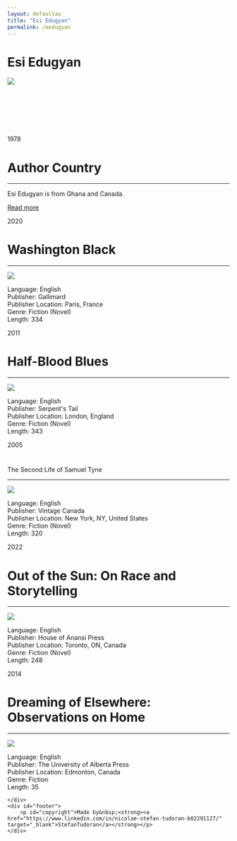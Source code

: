 ```yaml
---
layout: defaultau
title: "Esi Edugyan"
permalink: /eedugyan
---
```

<!-- partial:index.partial.html -->
<div class="content">
    <h1>Esi Edugyan</h1>
    <div class="quote">
        <div><img src="https://d1fd687oe6a92y.cloudfront.net/blog/lead_art/Edugyan_by_Tamara_Poppitt_2.jpg" class="logo"></div>
    </div>
    <div class="timeline">
        <div style="padding-bottom:100px;"></div>
        <div class="block">
            <div class="date right"><p class="right"> 1978 </p></div>
            <div class="dot"></div>
            <div class="left first">
                <h1>Author Country</h1><hr>
            <p>Esi Edugyan is from Ghana and Canada.</p>
                <a href="https://en.wikipedia.org/wiki/Esi_Edugyan" target="_blank">Read more</a>
            </div>
        </div>
        <div class="block">
            <div class="date left"><p class="left">2020</p></div>
            <div class="dot"></div>
            <div class="right">
                <h1>Washington Black</h1><hr>
                <p><img src="https://upload.wikimedia.org/wikipedia/en/4/46/Washington_Black.png?20190221154800"></p>
                <p>
                Language: English<br>
				Publisher: Gallimard<br>
				Publisher Location: Paris, France<br>
				Genre: Fiction (Novel)<br>
				Length: 334
                </p>
            </div>
        </div>
		<div class="block">
            <div class="date right"><p class="right">2011</p></div>
            <div class="dot"></div>
            <div class="left">
                <h1>Half-Blood Blues</h1><hr>
                <p><img src="https://i.gr-assets.com/images/S/compressed.photo.goodreads.com/books/1309737674l/11076123.jpg"></p>
                <p>Language: English<br>
				Publisher: Serpent's Tail<br>
				Publisher Location: London, England<br>
				Genre: Fiction (Novel)<br>
				Length: 343</p>
            </div>
        </div>
		<div class="block">
            <div class="date left"><p class="left hide">2005</p></div>
            <div class="dot"></div>
            <div class="right">
                <h1></h1>The Second Life of Samuel Tyne<hr>
                <p><img src="https://upload.wikimedia.org/wikipedia/en/a/a5/The_Second_Life_of_Samuel_Tyne.jpg"></p>
                <p>Language: English<br>
				Publisher: Vintage Canada<br>
				Publisher Location: New York, NY, United States<br>
				Genre: Fiction (Novel)<br>
				Length: 320</p>
            </div>
        </div>
		<div class="block">
            <div class="date right"><p class="right hide">2022</p></div>
            <div class="dot"></div>
            <div class="left">
                <h1>Out of the Sun: On Race and Storytelling</h1><hr>
                <p><img src="https://i.gr-assets.com/images/S/compressed.photo.goodreads.com/books/1624828280l/57285589.jpg"></p>
                <p>Language: English<br>
				Publisher: House of Anansi Press<br>
				Publisher Location: Toronto, ON, Canada<br>
				Genre: Fiction (Novel)<br>
				Length: 248</p>
            </div>
        </div>
		<div class="block">
            <div class="date left"><p class="left hide">2014</p></div>
            <div class="dot"></div>
            <div class="right">
                <h1>Dreaming of Elsewhere: Observations on Home</h1><hr>
                <p><img src="https://m.media-amazon.com/images/I/81SMmA8FMqL._AC_UY218_.jpg"></p>
                <p>Language: English<br>
				Publisher: The University of Alberta Press<br>
				Publisher Location: Edmonton, Canada<br>
				Genre: Fiction<br>
				Length: 35</p>
            </div>
        </div>


    </div>
    <div id="footer">
        <p id="copyright">Made by&nbsp;<strong><a href="https://www.linkedin.com/in/nicolae-stefan-tudoran-b02291127/" target="_blank">StefanTudoran</a></strong></p>
    </div>
</div>
<!-- partial -->
  <script src='https://cdnjs.cloudflare.com/ajax/libs/jquery/3.1.1/jquery.min.js'></script><script  src="assets/js/authorscript.js"></script>

